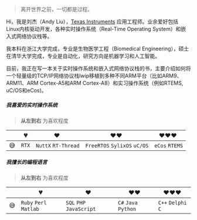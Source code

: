 > 离开世界之前，一切都是过程。

Hi，我是刘杰（Andy Liu），[Texas Instruments](http://www.ti.com/) 应用工程师。业余爱好包括Linux内核驱动开发，各种实时操作系统（Real-Time Operating System）和嵌入式网络协议栈等。

我本科在浙江大学完成，专业是生物医学工程（Biomedical Engineering），硕士在清华大学完成，专业是自动化，研究方向是机器学习和人工智能。

目前，我正在写一本关于实时操作系统和嵌入式网络协议栈的书，主要介绍如何将一个轻量级的TCP/IP网络协议栈lwip移植到多种不同ARM平台（比如ARM9、ARM11、ARM Cortex-A5和ARM Cortex-A8）和实习操作系统（例如RTEMS, uC/OS和eCos)。

##### 我喜爱的实时操作系统

> __从左到右__ 为喜欢程度

|     | 💔️           | ❤️ ️                 | ❤️❤️ ️                     | ❤️❤️❤️ ️               |
| --- | ------------- | -------------------- | -------------------------- | ---------------------- |
| 😅  | `RTX`         | `NuttX`  `RT-Thread` | `FreeRTOS` `SylixOS` `uC/OS`  | `eCos` `RTEMS`    |

##### 我擅长的编程语言

> __从左到右__ 为喜欢程度

|     | 💔️           | ❤️ ️                 | ❤️❤️ ️                     | ❤️❤️❤️ ️               |
| --- | ------------- | -------------------- | -------------------------- | ---------------------- |
| 😅  |  `Ruby` `Perl` `Matlab`| `SQL` `PHP` `JavaScript`   | `C#` `Java` `Python`     | `C++` `Delphi` `C`  |
